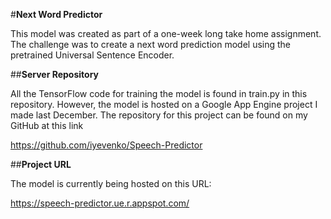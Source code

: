 #**Next Word Predictor**

This model was created as part of a one-week long take home assignment.
The challenge was to create a next word prediction model using the pretrained Universal Sentence Encoder.

##**Server Repository**

All the TensorFlow code for training the model is found in train.py in this repository.
However, the model is hosted on a Google App Engine project I made last December.
The repository for this project can be found on my GitHub at this link

https://github.com/iyevenko/Speech-Predictor

##**Project URL**

The model is currently being hosted on this URL:

https://speech-predictor.ue.r.appspot.com/
